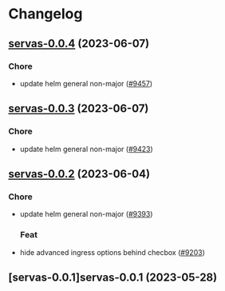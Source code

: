 # Changelog



## [servas-0.0.4](https://github.com/truecharts/charts/compare/servas-0.0.3...servas-0.0.4) (2023-06-07)

### Chore

- update helm general non-major ([#9457](https://github.com/truecharts/charts/issues/9457))
  
  


## [servas-0.0.3](https://github.com/truecharts/charts/compare/servas-0.0.2...servas-0.0.3) (2023-06-07)

### Chore

- update helm general non-major ([#9423](https://github.com/truecharts/charts/issues/9423))
  
  


## [servas-0.0.2](https://github.com/truecharts/charts/compare/servas-0.0.1...servas-0.0.2) (2023-06-04)

### Chore

- update helm general non-major ([#9393](https://github.com/truecharts/charts/issues/9393))
  
  ### Feat

- hide advanced ingress options behind checbox ([#9203](https://github.com/truecharts/charts/issues/9203))
  
  


## [servas-0.0.1]servas-0.0.1 (2023-05-28)


